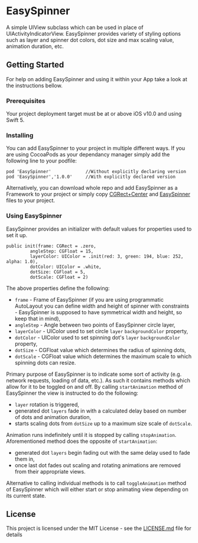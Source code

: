 # EasySpinner

A simple UIView subclass which can be used in place of UIActivityIndicatorView. EasySpinner provides variety of styling options such as layer and spinner dot colors, dot size and max scaling value, animation duration, etc.

## Getting Started

For help on adding EasySpinner and using it within your App take a look at the instructions bellow.

### Prerequisites

Your project deployment target must be at or above iOS v10.0 and using Swift 5.

### Installing

You can add EasySpinner to your project in multiple different ways. If you are using CocoaPods as your dependancy manager simply add the following line to your podfile:

```
pod 'EasySpinner'             //Without explicitly declaring version
pod 'EasySpinner','1.0.0'     //With explicitly declared version
```

Alternatively, you can download whole repo and add EasySpinner as a Framework to your project or simply copy [CGRect+Center](./EasySpinner/CGRect+Center.swift) and [EasySpinner](./EasySpinner/EasySpinner.swift) files to your project.

### Using EasySpinner

EasySpinner provides an initializer with default values for properties used to set it up.

```
public init(frame: CGRect = .zero,
         angleStep: CGFloat = 15,
         layerColor: UIColor = .init(red: 3, green: 194, blue: 252, alpha: 1.0),
         dotColor: UIColor = .white,
         dotSize: CGFloat = 5,
         dotScale: CGFloat = 2)
```

The above properties define the following:
 - `frame` - Frame of EasySpinner (if you are using programmatic AutoLayout you can define width and height of spinner with constraints - EasySpinner is supposed to have symmetrical width and height, so keep that in mind),
 - `angleStep` - Angle between two points of EasySpinner circle layer,
 - `layerColor` - UIColor used to set circle `layer` `backgroundColor` property,
 - `dotColor` - UIColor used to set spinning dot's `layer` `backgroundColor` property,
 - `dotSize` - CGFloat value which determines the radius of spinning dots,
 - `dotScale` - CGFloat value which determines the maximum scale to which spinning dots can resize.
 
Primary purpose of EasySpinner is to indicate some sort of activity (e.g. network requests, loading of data, etc.). As such it contains methods which allow for it to be toggled on and off. By calling `startAnimation` method of EasySpinner the view is instructed to do the following:
- `layer` rotation is triggered,
- generated dot `layers` fade in with a calculated delay based on number of dots and animation duration,
- starts scaling dots from `dotSize` up to a maximum size scale of `dotScale`.
 
 Animation runs indefinitely until it is stopped by calling `stopAnimation`. Aforementioned method does the opposite of `startAnimation`:
 - generated dot `layers` begin fading out with the same delay used to fade them in,
 - once last dot fades out scaling and rotating animations are removed from their appropriate views.
 
 Alternative to calling individual methods is to call `toggleAnimation` method of EasySpinner which will either start or stop animating view depending on its current state.

## License

This project is licensed under the MIT License - see the [LICENSE.md](LICENSE.md) file for details
